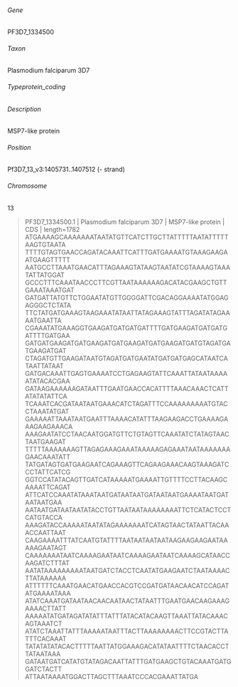 ###### Gene
PF3D7_1334500
###### Taxon
Plasmodium falciparum 3D7
###### Typeprotein_coding
###### Description
MSP7-like protein
###### Position
Pf3D7_13_v3:1405731..1407512 (- strand)
###### Chromosome 
13

>PF3D7_1334500.1  | Plasmodium falciparum 3D7 | MSP7-like protein | CDS | length=1782
ATGAAAAGCAAAAAAATAATATGTTCATCTTGCTTATTTTTAATATTTTTAAGTGTAATA
TTTTGTAGTGAACCAGATACAAATTCATTTGATGAAAATGTAAAGAAGAATGAAGTTTTT
AATGCCTTAAATGAACATTTAGAAAGTATAAGTAATATCGTAAAAGTAAATATTATGGAT
GCCCTTTCAAATAACCCTTCGTTAATAAAAAAGACATACGAAGCTGTTGAAATAAATGAT
GATGATTATGTTCTGGAATATGTTGGGGATTCGACAGGAAAATATGGAGAGGGCTCTATA
TTCTATGATGAAAGTAAGAAATATAATTATAGAAAGTATTTAGATATAGAAAATGAATTA
CGAAATATGAAAGGTGAAGATGATGATGATTTTGATGAAGATGATGATGATTTTGATGAA
GATGATGAAGATGATGAAGATGATGAAGATGATGAAGATGATGTAGATGATGAAGATGAT
CTAGATGTTGAAGATAATGTAGATGATGAATATGATGATGAGCATAATCATAATTATAAT
GATGACAAATTGAGTGAAAATCCTGAGAAGTATTCAAATTATAATAAAAATATACACGAA
GATAAGAAAAAAGATAATTTGAATGAACCACATTTTAAACAAACTCATTATATATATTCA
TCAAATCACGATAATAATGAAACATCTAGATTTCCAAAAAAAAATGTACCTAAATATGAT
GAAAAATTAAATAATGAATTTAAAACATATTTAAGAAGACCTGAAAAGAAAGAAGAAACA
AAAGAATATCCTAACAATGGATGTTCTGTAGTTCAAATATCTATAGTAACTAATGAAGAT
TTTTTAAAAAAAGTTAGAGAAAGAAATAAAAAGAGAAATAATAAAAAAAGAACAAATATT
TATGATAGTGATGAAGAATCAGAAAGTTCAGAAGAAACAAGTAAAGATCCCTATTCATCG
GGTCCATATACAGTTGATCATAAAAATGAAAATTGTTTTCCTTACAAGCAAAATTCAGAT
ATTCATCCAAATATAAATAATGATAATAATGATAATAATGAAAATAATGATAATAATGAA
AATAATGATAATAATATACCTGTTAATAATAAAAAAAATTCTCATACTCCTCATGTACCA
AAAGATACCAAAAATAATATAGAAAAAAATCATAGTAACTATAATTACAAACCAATTAAT
CAAGAAAATTTATCAATGTATTTTAATAATAATAATAAGAAGAAGAATAAAAAGAATAGT
CAAAAAAATAATCAAAAGAATAATCAAAAGAATAATCAAAAGCATAACCAAGATCTTTAT
AATATAAAAAAAAATAATGATCTACCTCAATATGAAGAATCTAATAAAACTTATAAAAAA
ATTTTTTCAAATGAACATGAACCACGTCCGATGATAACAACATCCAGATATGAAAATAAA
ATATCAAATGATAATAACAACAATAACTATAATTTGAATGAACAAGAAAGAAAACTTATT
AAAAATATGATAGATATATTTATTTATACATACAAGTTAAATTATACAAACAGTAAATCT
ATATCTAAATTATTTAAAAATAATTTACTTAAAAAAAACTTCCGTACTTATTTCACAAAT
TATATATATACACTTTTTAATTATGGAAAGACATATAATTTTCTAACACCTTATAATAAA
GATAATGATCATATGTATAGACAATTATTTGATGAAGCTGTACAAATGATGGATCTACTT
ATTAATAAAATGGACTTAGCTTTAAATCCCACGAAATTATGA
